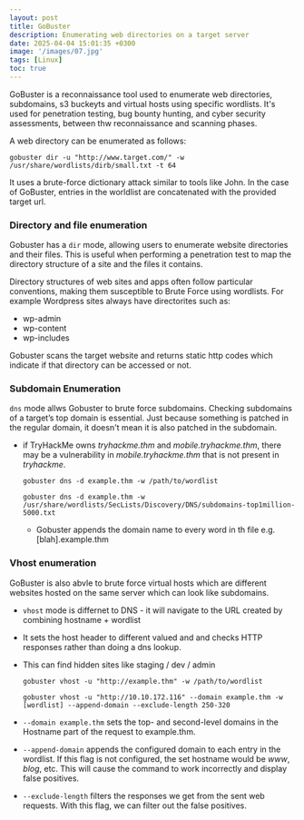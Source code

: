 ```yaml
---
layout: post
title: GoBuster
description: Enumerating web directories on a target server  
date: 2025-04-04 15:01:35 +0300
image: '/images/07.jpg'
tags: [Linux]
toc: true
---
```


GoBuster is a reconnaissance tool used to enumerate web directories, subdomains, s3 buckeyts and virtual hosts using specific wordlists. It's used for penetration testing, bug bounty hunting, and cyber security assessments, between thw reconnaissance and scanning phases.

A web directory can be enumerated as follows:

`gobuster dir -u "http://www.target.com/" -w /usr/share/wordlists/dirb/small.txt -t 64`

It uses a brute-force dictionary attack similar to tools like John. In the case of GoBuster, entries in the worldlist are concatenated with the provided target url.

### Directory and file enumeration
Gobuster has a `dir` mode, allowing users to enumerate website directories and their files. This is useful when performing a penetration test to map the directory structure of a site and the files it contains.

Directory structures of web sites and apps often follow particular conventions, making them susceptible to Brute Force using wordlists. For example Wordpress sites always have directorites such as:

* wp-admin
* wp-content
* wp-includes


Gobuster scans the target website and returns static http codes which indicate if that directory can be accessed or not.

### Subdomain Enumeration
`dns` mode allws Gobuster to brute force subdomains. Checking subdomains of a target’s top domain is essential. Just because something is patched in the regular domain, it doesn't mean it is also patched in the subdomain.

* if TryHackMe owns *tryhackme.thm* and *mobile.tryhackme.thm*, there may be a vulnerability in *mobile.tryhackme.thm* that is not present in *tryhackme*.

  `gobuster dns -d example.thm -w /path/to/wordlist`

  `gobuster dns -d example.thm -w /usr/share/wordlists/SecLists/Discovery/DNS/subdomains-top1million-5000.txt`

  * Gobuster appends the domain name to every word in th file e.g. [blah].example.thm

### Vhost enumeration
GoBuster is also abvle to brute force virtual hosts which are different websites hosted on the same server which can look like subdomains.

* `vhost` mode is differnet to DNS - it will navigate to the URL created by combining hostname + wordlist
* It sets the host header to different valued and and checks HTTP responses rather than doing a dns lookup.
* This can find hidden sites like staging / dev / admin 

  `gobuster vhost -u "http://example.thm" -w /path/to/wordlist`

  `gobuster vhost -u "http://10.10.172.116" --domain example.thm -w [wordlist] --append-domain --exclude-length 250-320 `

* `--domain example.thm` sets the top- and second-level domains in the Hostname part of the request to example.thm.
* `--append-domain` appends the configured domain to each entry in the wordlist. If this flag is not configured, the set hostname would be *www*, *blog*, etc. This will cause the command to work incorrectly and display false positives.
* `--exclude-length` filters the responses we get from the sent web requests. With this flag, we can filter out the false positives.

